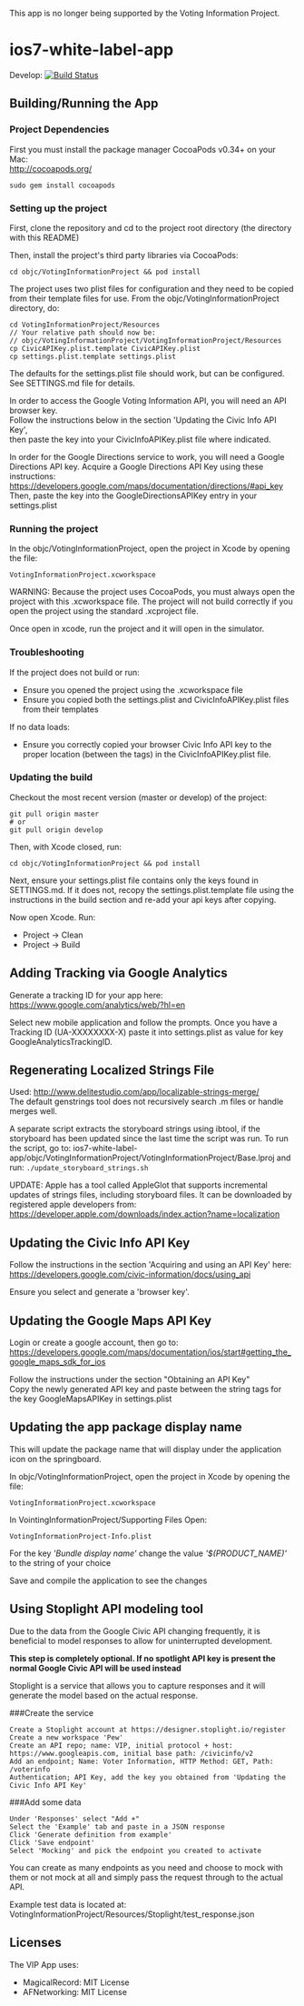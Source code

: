 This app is no longer being supported by the Voting Information Project.

# ios7-white-label-app

Develop: [![Build Status](https://travis-ci.org/votinginfoproject/ios7-white-label-app.png?branch=develop)](https://travis-ci.org/votinginfoproject/ios7-white-label-app)


## Building/Running the App


### Project Dependencies

First you must install the package manager CocoaPods v0.34+ on your Mac:  
http://cocoapods.org/

```
sudo gem install cocoapods
```


### Setting up the project

First, clone the repository and cd to the project root directory (the directory with this README)

Then, install the project's third party libraries via CocoaPods:

```
cd objc/VotingInformationProject && pod install
```

The project uses two plist files for configuration and they need to be copied from their template
files for use. From the objc/VotingInformationProject directory, do:

```
cd VotingInformationProject/Resources
// Your relative path should now be: 
// objc/VotingInformationProject/VotingInformationProject/Resources
cp CivicAPIKey.plist.template CivicAPIKey.plist
cp settings.plist.template settings.plist
```

The defaults for the settings.plist file should work, but can be configured.  
See SETTINGS.md file for details.

In order to access the Google Voting Information API, you will need an API browser key.  
Follow the instructions below in the section 'Updating the Civic Info API Key',  
then paste the key into your CivicInfoAPIKey.plist file where indicated.

In order for the Google Directions service to work, you will need a Google Directions
API key. Acquire a Google Directions API Key using these instructions:  
https://developers.google.com/maps/documentation/directions/#api_key  
Then, paste the key into the GoogleDirectionsAPIKey entry in your settings.plist


### Running the project

In the objc/VotingInformationProject, open the project in Xcode by opening the file:

```
VotingInformationProject.xcworkspace
```

WARNING: Because the project uses CocoaPods, you must always open the project with this
.xcworkspace file. The project will not build correctly if you open the project using
the standard .xcproject file.

Once open in xcode, run the project and it will open in the simulator.


### Troubleshooting

If the project does not build or run:
  - Ensure you opened the project using the .xcworkspace file
  - Ensure you copied both the settings.plist and CivicInfoAPIKey.plist files from their templates

If no data loads:
  - Ensure you correctly copied your browser Civic Info API key to the proper location (between the <string> tags) in the CivicInfoAPIKey.plist file.


### Updating the build 

Checkout the most recent version (master or develop) of the project:
```
git pull origin master
# or
git pull origin develop
```

Then, with Xcode closed, run:
```
cd objc/VotingInformationProject && pod install
```

Next, ensure your settings.plist file contains only the keys found in SETTINGS.md.
If it does not, recopy the settings.plist.template file using the instructions in 
the build section and re-add your api keys after copying.

Now open Xcode. Run: 
  - Project -> Clean
  - Project -> Build


## Adding Tracking via Google Analytics

Generate a tracking ID for your app here:
https://www.google.com/analytics/web/?hl=en

Select new mobile application and follow the prompts.
Once you have a Tracking ID (UA-XXXXXXXX-X) paste it into settings.plist as value for key GoogleAnalyticsTrackingID.


## Regenerating Localized Strings File

Used: http://www.delitestudio.com/app/localizable-strings-merge/  
The default genstrings tool does not recursively search .m files or handle merges well.

A separate script extracts the storyboard strings using ibtool, if the storyboard has been updated since the last time the script was run.  To run the script, go to:
ios7-white-label-app/objc/VotingInformationProject/VotingInformationProject/Base.lproj
and run:
`./update_storyboard_strings.sh`

UPDATE: Apple has a tool called AppleGlot that supports incremental updates of strings files, including storyboard files.
It can be downloaded by registered apple developers from:
https://developer.apple.com/downloads/index.action?name=localization

## Updating the Civic Info API Key

Follow the instructions in the section 'Acquiring and using an API Key' here:  
https://developers.google.com/civic-information/docs/using_api

Ensure you select and generate a 'browser key'.


## Updating the Google Maps API Key

Login or create a google account, then go to:  
https://developers.google.com/maps/documentation/ios/start#getting_the_google_maps_sdk_for_ios

Follow the instructions under the section "Obtaining an API Key"  
Copy the newly generated API key and paste between the string tags for the key GoogleMapsAPIKey in settings.plist


## Updating the app package display name

This will update the package name that will display under the application icon on the springboard.

 In objc/VotingInformationProject, open the project in Xcode by opening the file:

```
VotingInformationProject.xcworkspace
```

In VointingInformationProject/Supporting Files Open:

```
VotingInformationProject-Info.plist
```

For the key _'Bundle display name'_ change the value _'$(PRODUCT_NAME)'_ to the string of your choice

Save and compile the application to see the changes

## Using Stoplight API modeling tool

Due to the data from the Google Civic API changing frequently, it is beneficial to model responses to allow for uninterrupted development. 

<b>This step is completely optional. If no spotlight API key is present the normal Google Civic API will be used instead</b>

Stoplight is a service that allows you to capture responses and it will generate the model based on the actual response. 

###Create the service


```
Create a Stoplight account at https://designer.stoplight.io/register 
Create a new workspace 'Pew' 
Create an API repo; name: VIP, initial protocol + host: https://www.googleapis.com, initial base path: /civicinfo/v2
Add an endpoint; Name: Voter Information, HTTP Method: GET, Path: /voterinfo
Authentication; API Key, add the key you obtained from 'Updating the Civic Info API Key'
```
###Add some data

```
Under 'Responses' select "Add +"
Select the 'Example' tab and paste in a JSON response
Click 'Generate definition from example'
Click 'Save endpoint'
Select 'Mocking' and pick the endpoint you created to activate
```
You can create as many endpoints as you need and choose to mock with them or not mock at all and simply pass the request through to the actual API.

Example test data is located at:
 VotingInformationProject/Resources/Stoplight/test_response.json

## Licenses

The VIP App uses:
  - MagicalRecord: MIT License
  - AFNetworking: MIT License
